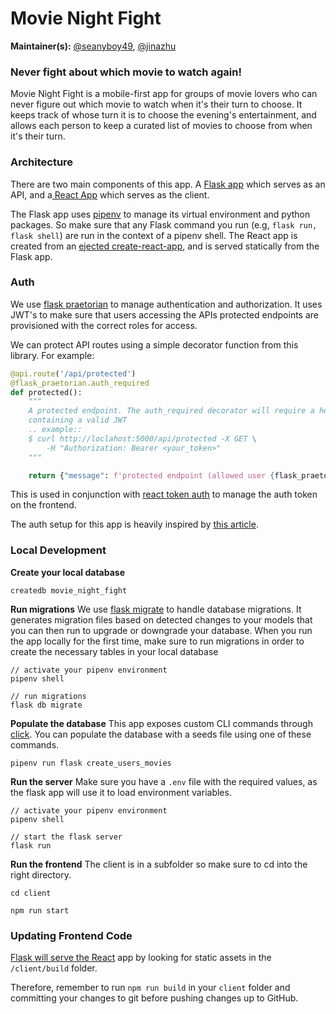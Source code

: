 # Movie Night Fight

**Maintainer(s):** [@seanyboy49](https://github.com/seanyboy49), [@jinazhu](https://github.com/JinaZhu)

### Never fight about which movie to watch again!
Movie Night Fight is a mobile-first app for groups of movie lovers who can never figure out which movie to watch when it's their turn to choose. It keeps track of whose turn it is to choose the evening's entertainment, and allows each person to keep a curated list of movies to choose from when it's their turn.

### Architecture
There are two main components of this app. A [Flask app](https://flask.palletsprojects.com/en/1.1.x/) which serves as an API, and a[ React App](https://reactjs.org/) which serves as the client. 

The Flask app uses [pipenv](https://pipenv.pypa.io/en/latest/) to manage its virtual environment and python packages. So make sure that any Flask command you run (e.g, `flask run, flask shell`) are run in the context of a pipenv shell.
The React app is created from an [ejected create-react-app](https://create-react-app.dev/docs/available-scripts/#npm-run-eject), and is served statically from the Flask app.

### Auth
We use [flask praetorian](https://flask-praetorian.readthedocs.io/en/latest/) to manage authentication and authorization. It uses JWT's to make sure that users accessing the APIs protected endpoints are provisioned with the correct roles for access.

We can protect API routes using a simple decorator function from this library. For example:
```py
@api.route('/api/protected')
@flask_praetorian.auth_required
def protected():
    """
    A protected endpoint. The auth_required decorator will require a header
    containing a valid JWT
    .. example::
    $ curl http://loclahost:5000/api/protected -X GET \
        -H "Authorization: Bearer <your_token>"
    """

    return {"message": f'protected endpoint (allowed user {flask_praetorian.current_user().username})'}

```
This is used in conjunction with [react token auth](https://www.npmjs.com/package/react-token-auth) to manage the auth token on the frontend. 

The auth setup for this app is heavily inspired by [this article](https://yasoob.me/posts/how-to-setup-and-deploy-jwt-auth-using-react-and-flask/).

### Local Development
**Create your local database**
```
createdb movie_night_fight
```

**Run migrations**
We use [flask migrate](https://flask-migrate.readthedocs.io/en/latest/) to handle database migrations. It generates migration files based on detected changes to your models that you can then run to upgrade or downgrade your database.
When you run the app locally for the first time, make sure to run migrations in order to create the necessary tables in your local database
```
// activate your pipenv environment
pipenv shell

// run migrations
flask db migrate
```

**Populate the database**
This app exposes custom CLI commands through [click](https://flask.palletsprojects.com/en/1.1.x/cli/). You can populate the database with a seeds file using one of these commands.
```
pipenv run flask create_users_movies
```

**Run the server**
Make sure you have a `.env` file with the required values, as the flask app will use it to load environment variables.

```
// activate your pipenv environment
pipenv shell 

// start the flask server
flask run
```

**Run the frontend**
The client is in a subfolder so make sure to cd into the right directory.
```
cd client

npm run start
```

### Updating Frontend Code
[Flask will serve the React](server/routes/main.py) app by looking for static assets in the `/client/build` folder.

Therefore, remember to run `npm run build` in your `client` folder and committing your changes to git before pushing changes up to GitHub.
 




